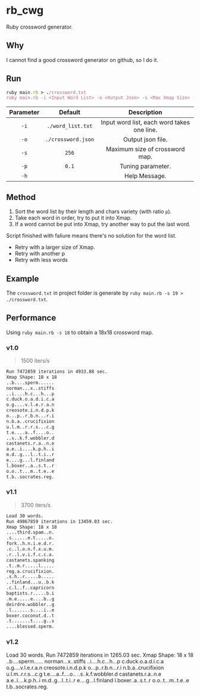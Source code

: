 # rb_cwg
Ruby crossword generator.

## Why
I cannot find a good crossword generator on github, so I do it.

## Run
```ruby
ruby main.rb > ./crossword.txt
ruby main.rb -i <Input Word List> -o <Output Json> -s <Max Xmap Size> -p <Tuning Parameter> 
```

| Parameter | Default | Description |
|:---------:|:-------:|:-----------:|
|`-i`|`./word_list.txt`|Input word list, each word takes one line.|
|`-o`|`./crossword.json`|Output json file.|
|`-s`|`256`|Maximum size of crossword map.|
|`-p`|`0.1`|Tuning parameter.|
|`-h`||Help Message.|

## Method
1. Sort the word list by their length and chars variety (with ratio `p`).
2. Take each word in order, try to put it into Xmap.
3. If a word cannot be put into Xmap, try another way to put the last word.

Script finished with faliure means there's no solution for the word list. 
- Retry with a larger size of Xmap.
- Retry with another p
- Retry with less words

## Example
The `crossword.txt` in project folder is generate by `ruby main.rb -s 19 > ./crossword.txt`.

## Performance
Using `ruby main.rb -s 18` to obtain a 18x18 crossword map.

### v1.0
> 1500 iters/s

```txt
Run 7472859 iterations in 4933.88 sec.
Xmap Shape: 18 x 18
..b....sperm......
norman...x..stiffs
..i....h.c...h...p
c.duck.o.a.d.i.c.a
o.g....v.l.e.r.a.n
creosote.i.n.d.p.k
o...p..r.b.n...r.i
n.b.a..crucifixion
u.l.m..r.r.s...c.g
t.e....a..f....o..
..s..k.f.wobbler.d
castanets.r.a..n.e
a.e..i....k.p.h..i
m.d..g...l..t.i..r
e....g...l.finland
l.boxer..a..s.t..r
o.o..t...m..t.e..e
t.b..socrates.reg.
```

### v1.1
> 3700 iters/s

```txt
Load 30 words.
Run 49867859 iterations in 13459.03 sec.
Xmap Shape: 18 x 18
....third.spam..n.
.s......e.t.....o.
fork..h.n.i.e.d.r.
.c..l.o.n.f.x.u.m.
.r..l.v.i.f.c.c.a.
castanets.spanking
.t..m.r.....l.....
reg.a.crucifixion.
.s.h..r.....b.....
..finland...u..b.k
.c.l..f..capricorn
baptists.r.....b.i
.m.e.....e....b..g
deirdre.wobbler..g
.l.......s....i..e
boxer.coconut.d..t
.t.......t....g..s
....blessed.sperm.
```

### v1.2
Load 30 words.
Run 7472859 iterations in 1265.03 sec.
Xmap Shape: 18 x 18
..b....sperm......
norman...x..stiffs
..i....h.c...h...p
c.duck.o.a.d.i.c.a
o.g....v.l.e.r.a.n
creosote.i.n.d.p.k
o...p..r.b.n...r.i
n.b.a..crucifixion
u.l.m..r.r.s...c.g
t.e....a..f....o..
..s..k.f.wobbler.d
castanets.r.a..n.e
a.e..i....k.p.h..i
m.d..g...l..t.i..r
e....g...l.finland
l.boxer..a..s.t..r
o.o..t...m..t.e..e
t.b..socrates.reg.
